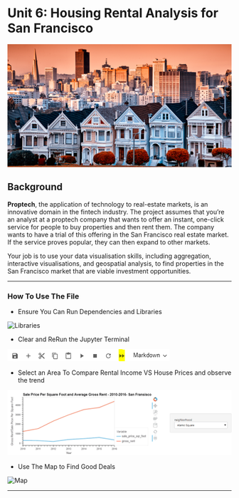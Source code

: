 # Unit 6: Housing Rental Analysis for San Francisco

![Chart Play](/Images/6-4-challenge-image.png)

## Background

**Proptech**, the application of technology to real-estate markets, is an innovative domain in the fintech industry. The project assumes that you’re an analyst at a proptech company that wants to offer an instant, one-click service for people to buy properties and then rent them. The company wants to have a trial of this offering in the San Francisco real estate market. If the service proves popular, they can then expand to other markets.

Your job is to use your data visualisation skills, including aggregation, interactive visualisations, and geospatial analysis, to find properties in the San Francisco market that are viable investment opportunities.



---



### How To Use The File

* Ensure You Can Run Dependencies and Libraries

![Libraries](/Images/Libraries.PNGImage)

* Clear and ReRun the Jupyter Terminal

![ReRun](/Images/ReRun.PNG)

* Select an Area To Compare Rental Income VS House Prices and observe the trend

![Selection](/Images/Housing%20Instruction%201.gif)

* Use The Map to Find Good Deals

![Map](/Images/Housing%20Instruction%202.gif)

---